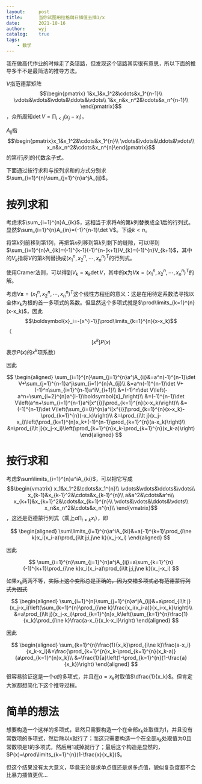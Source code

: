 ```yaml
---
layout:		post
title:		当你试图用拉格朗日插值去插1/x
date:		2021-10-16
author:		wyj
catalog:	true
tags:
    - 数学
---
```


我在做高代作业的时候走了条错路，但发现这个错路其实很有意思，所以下面的推导多半不是最简洁的推导方法。

$V$指范德蒙矩阵$$\begin{pmatrix}
1&x_1&x_1^2&\cdots&x_1^{n-1}\\
\vdots&\vdots&\vdots&\ddots&\vdots\\
1&x_n&x_n^2&\cdots&x_n^{n-1}\\
\end{pmatrix}$$，众所周知$\det{V}=\prod_{i\lt j}(x_j-x_i)$。

$A_{ij}$指$$\begin{pmatrix}x_1&x_1^2&\cdots&x_1^{n}\\
\vdots&\vdots&\ddots&\vdots\\
x_n&x_n^2&\cdots&x_n^{n}\end{pmatrix}$$的第$i$行$j$列的代数余子式。

下面通过按行求和与按列求和的方式分别求$\sum_{i=1}^{n}\sum_{j=1}^{n}a^jA_{ij}$。

# 按列求和

考虑求$\sum_{i=1}^{n}A_{ik}$，这相当于求将$A$的第$k$列替换成全$1$后的行列式。显然$\sum_{i=1}^{n}A_{in}=(-1)^{n-1}\det V$。下设$k\lt n$。

将第$k$列前移到第$1$列，再把第$n$列移到第$k$列剩下的缝隙，可以得到$\sum_{i=1}^{n}A_{ik}=(-1)^{k-1}(-1)^{n-(k+1)}V_{k}=(-1)^{n}V_{k+1}$，其中的$V_k$指将$V$的第$k$列替换成$(x_1^{n},x_2^n,\cdots,x_n^n)^T$的行列式。

使用Cramer法则，可以得到$V_k=\boldsymbol{x}_{k}\det V$，其中的$\boldsymbol{x}$为$V\boldsymbol{x}=(x_1^{n},x_2^n,\cdots,x_n^n)^T$的解。

考虑$V\boldsymbol{x}=(x_1^{n},x_2^n,\cdots,x_n^n)^T$这个线性方程组的意义：这是在用待定系数法寻找以全体$x_k$为根的首一多项式的系数。但显然这个多项式就是$\prod\limits_{k=1}^{n}(x-x_k)$，因此$$\boldsymbol{x}_i=-[x^{i-1}]\prod\limits_{k=1}^{n}(x-x_k)$$ （$$[x^k]P(x)$$表示$P(x)$的$x^k$项系数）

因此

$$
\begin{aligned}
\sum_{i=1}^{n}\sum_{j=1}^{n}a^jA_{ij}&=a^n(-1)^{n-1}\det V+\sum_{j=1}^{n-1}a^j\sum_{i=1}^{n}A_{ij}\\
&=a^n(-1)^{n-1}\det V+(-1)^n\sum_{i=1}^{n-1}a^iV_{i+1}\\
&=(-1)^n\det V\left(-a^n+\sum_{i=2}^{n}a^{i-1}\boldsymbol{x}_i\right)\\
&=(-1)^{n-1}\det V\left(a^n+\sum_{i=1}^{n-1}a^i[x^{i}]\prod_{k=1}^{n}(x-x_k)\right)\\
&=(-1)^{n-1}\det V\left(\sum_{i=0}^{n}a^i[x^{i}]\prod_{k=1}^{n}(x-x_k)-\prod_{k=1}^{n}(-x_k)\right)\\
&=\prod_{i\lt j}(x_j-x_i)\left(\prod_{k=1}^{n}x_k+(-1)^{n-1}\prod_{k=1}^{n}(a-x_k)\right)\\
&=\prod_{i\lt j}(x_j-x_i)\left(\prod_{k=1}^{n}x_k-\prod_{k=1}^{n}(x_k-a)\right)
\end{aligned}
$$

# 按行求和

考虑$\sum\limits_{i=1}^{n}a^iA_{ki}$，可以把它写成$$\begin{vmatrix}
x_1&x_1^2&\cdots&x_1^{n}\\
\vdots&\vdots&\ddots&\vdots\\
x_{k-1}&x_{k-1}^2&\cdots&x_{k-1}^{n}\\
a&a^2&\cdots&a^n\\
x_{k+1}&x_{k+1}^2&\cdots&x_{k+1}^{n}\\
\vdots&\vdots&\ddots&\vdots\\
x_n&x_n^2&\cdots&x_n^{n}\\
\end{vmatrix}$$，这还是范德蒙行列式（乘上$a\prod_{i\ne k}x_i$），即

$$
\begin{aligned}
\sum\limits_{i=1}^{n}a^iA_{ki}&=a(-1)^{k+1}\prod_{i\ne k}x_i(x_i-a)\prod_{i\lt j;i,j\ne k}(x_j-x_i)
\end{aligned}
$$

因此

$$
\sum_{i=1}^{n}\sum_{j=1}^{n}a^jA_{ij}=a\sum_{k=1}^{n}(-1)^{k+1}\prod_{i\ne k}x_i(x_i-a)\prod_{i\lt j;i,j\ne k}(x_j-x_i)
$$

如果$x_k$两两不等，~~实际上这个变形总是正确的，因为交错多项式必有范德蒙行列式为因式~~

$$
\begin{aligned}
\sum_{i=1}^{n}\sum_{j=1}^{n}a^jA_{ij}&=a\prod_{i\lt j}(x_j-x_i)\left(\sum_{k=1}^{n}\prod_{i\ne k}\frac{x_i(x_i-a)}{x_i-x_k}\right)\\
&=a\prod_{i\lt j}(x_j-x_i)\prod_{k=1}^{n}x_k\left(\sum_{k=1}^{n}\frac{1}{x_k}\prod_{i\ne k}\frac{a-x_i}{x_k-x_i}\right)
\end{aligned}
$$

因此

$$
\begin{aligned}
\sum_{k=1}^{n}\frac{1}{x_k}\prod_{i\ne k}\frac{a-x_i}{x_k-x_i}&=\frac{\prod_{k=1}^{n}x_k-\prod_{k=1}^{n}(x_k-a)}{a\prod_{k=1}^{n}x_k}\\
&=\frac{1}{a}\left(1-\prod_{k=1}^{n}(1-\frac{a}{x_k})\right)
\end{aligned}
$$

很容易验证这是一个$a$的多项式，并且在$a=x_k$时取值$\dfrac{1}{x_k}$。但肯定大家都想简化下这个推导过程。

# 简单的想法

想要构造一个这样的多项式，显然只需要构造一个在全部$x_k$处取值为$1$，并且没有常数项的多项式，然后除以$x$就行了；而这只需要构造一个在全部$x_k$处取值为$0$且常数项是$1$的多项式，然后用$1$减掉就行了；最后这个构造是显然的，$P(x)=\prod\limits_{k=1}^{n}(1-\frac{x}{x_k})$。

但这个结果没有太大意义，毕竟无论是求单点值还是求多点值，貌似复杂度都不会比暴力插值更优$\dots$
